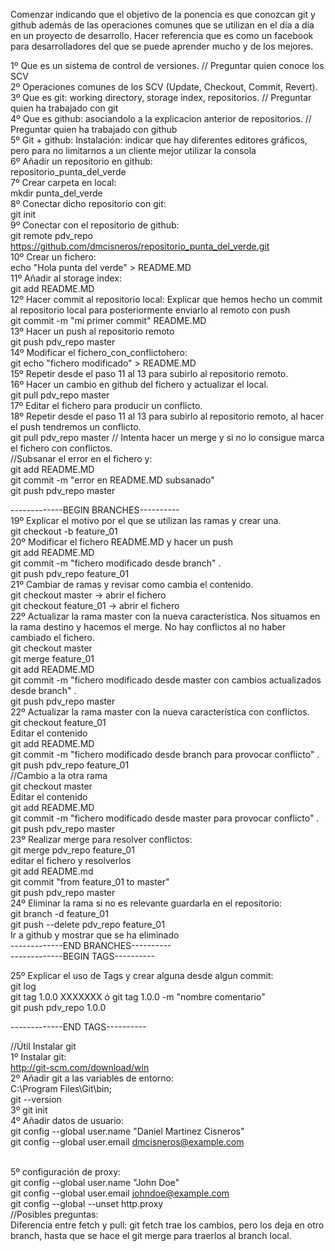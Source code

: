 Comenzar indicando que el objetivo de la ponencia es que conozcan git y github además de las operaciones comunes que se utilizan en el día a día en un proyecto de desarrollo. Hacer referencia que es como un facebook para desarrolladores del que se puede aprender mucho y de los mejores.

1º Que es un sistema de control de versiones. // Preguntar quien conoce los SCV
<br/>
2º Operaciones comunes de los SCV (Update, Checkout, Commit, Revert).
<br/>
3º Que es git: working directory, storage index, repositorios.  // Preguntar quien ha trabajado con git 
<br/>
4º Que es github: asociandolo a la explicacion anterior de repositorios. // Preguntar quien ha trabajado con github
<br/>
5º Git + github: Instalación: indicar que hay diferentes editores gráficos, pero para no limitarnos a un cliente mejor utilizar la consola 
<br/>
6º Añadir un repositorio en github: 
<br/>
	repositorio_punta_del_verde
<br/>
7º Crear carpeta en local:
<br/>
	mkdir punta_del_verde
<br/>
8º Conectar dicho repositorio con git:
<br/>
	git init
<br/>
9º Conectar con el repositorio de github: 
<br/>
	git remote pdv_repo https://github.com/dmcisneros/repositorio_punta_del_verde.git
<br/>
10º Crear un fichero:
<br/>
	echo "Hola punta del verde" > README.MD
<br/>
11º Añadir al storage index:
<br/>
	git add README.MD
<br/>
12º Hacer commit al repositorio local: Explicar que hemos hecho un commit al repositorio local para posteriormente enviarlo al remoto con push
<br/>
	git commit -m "mi primer commit" README.MD
<br/>
13º Hacer un push al repositorio remoto
<br/>
	git push pdv_repo master
<br/>
14º Modificar el fichero_con_conflictohero: 
<br/>
	git echo "fichero modificado" > README.MD
<br/>
15º Repetir desde el paso 11 al 13 para subirlo al repositorio remoto.
<br/>
16º Hacer un cambio en github del fichero y actualizar el local.
<br/>
	git pull pdv_repo master
<br/>
17º Editar el fichero para producir un conflicto.
<br/>
18º Repetir desde el paso 11 al 13 para subirlo al repositorio remoto, al hacer el push tendremos un conflicto. 
<br/>	git pull pdv_repo master	// Intenta hacer un merge y si no lo consigue marca el fichero con conflictos.
<br/>	//Subsanar el error en el fichero y: 
<br/>	git add README.MD
<br/>	git commit -m "error en README.MD subsanado" 
<br/>	git push pdv_repo master

-------------BEGIN BRANCHES----------
<br/>
19º Explicar el motivo por el que se utilizan las ramas y crear una.
<br/>	git checkout -b feature_01
<br/>
20º Modificar el fichero README.MD y hacer un push
<br/>	git add README.MD
<br/>	git commit -m "fichero modificado desde branch" .
<br/>	git push pdv_repo feature_01
<br/>
21º Cambiar de ramas y revisar como cambia el contenido.
<br/>	git checkout master -> abrir el fichero
<br/>	git checkout feature_01 -> abrir el fichero
<br/>
22º Actualizar la rama master con la nueva característica. Nos situamos en la rama destino y hacemos el merge. No hay conflictos al no haber cambiado el fichero.
<br/>	git checkout master
<br/>	git merge feature_01
<br/>	git add README.MD
<br/>	git commit -m "fichero modificado desde master con cambios actualizados desde branch" .
<br/>	git push pdv_repo master
<br/>
22º Actualizar la rama master con la nueva característica con conflictos.
<br/>	git checkout feature_01
<br/>	Editar el contenido
<br/>	git add README.MD
<br/>	git commit -m "fichero modificado desde branch para provocar conflicto" .
<br/>	git push pdv_repo feature_01
<br/>	//Cambio a la otra rama
<br/>	git checkout master
<br/>	Editar el contenido
<br/>	git add README.MD
<br/>	git commit -m "fichero modificado desde master para provocar conflicto" .
<br/>	git push pdv_repo master
<br/>
23º Realizar merge para resolver conflictos:
<br/>	git merge pdv_repo feature_01
<br/>	editar el fichero y resolverlos
<br/>	git add README.md
<br/>	git commit "from feature_01 to master" 
<br/>	git push pdv_repo master
<br/>
24º Eliminar la rama si no es relevante guardarla en el repositorio:
<br/>	git branch -d feature_01 
<br/>	git push --delete pdv_repo feature_01
<br/>	Ir a github y mostrar que se ha eliminado
<br/>
-------------END BRANCHES----------
<br/>
-------------BEGIN TAGS----------
<br/>

25º Explicar el uso de Tags y crear alguna desde algun commit: 
<br/>	git log
<br/>	git tag 1.0.0 XXXXXXX ó git tag 1.0.0 -m "nombre comentario"
<br/>	git push pdv_repo 1.0.0
<br/>

-------------END TAGS----------
<br/>

//Útil Instalar git
<br/>1º Instalar git:
<br/>http://git-scm.com/download/win 
<br/>2º Añadir git a las variables de entorno:
<br/>C:\Program Files\Git\bin;
<br/>git --version
<br/>3º git init
<br/>4º Añadir datos de usuario:
<br/>	git config --global user.name "Daniel Martinez Cisneros"
<br/>	git config --global user.email dmcisneros@example.com

<br/>5º configuración de proxy:
<br/>git config --global user.name "John Doe"
<br/>git config --global user.email johndoe@example.com
<br/>git config --global --unset http.proxy
<br/>
//Posibles preguntas: 
<br/>Diferencia entre fetch y pull: git fetch trae los cambios, pero los deja en otro branch, hasta que se hace el git merge para traerlos al branch local.


